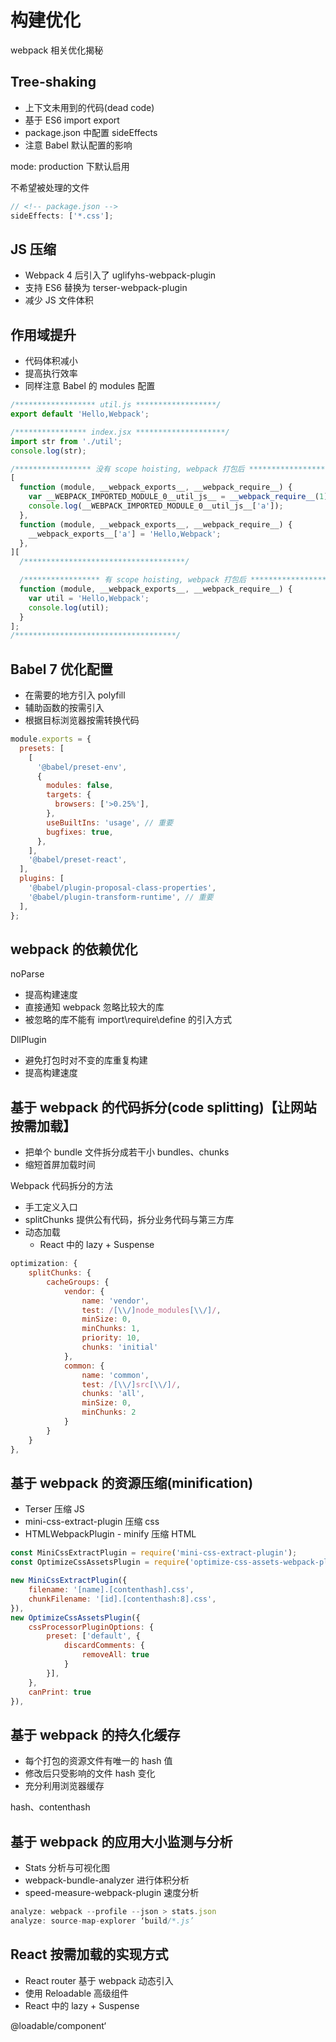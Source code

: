 # 构建优化

webpack 相关优化揭秘

## Tree-shaking

- 上下文未用到的代码(dead code)
- 基于 ES6 import export
- package.json 中配置 sideEffects
- 注意 Babel 默认配置的影响

mode: production 下默认启用

不希望被处理的文件

```js
// <!-- package.json -->
sideEffects: ['*.css'];
```

## JS 压缩

- Webpack 4 后引入了 uglifyhs-webpack-plugin
- 支持 ES6 替换为 terser-webpack-plugin
- 减少 JS 文件体积

## 作用域提升

- 代码体积减小
- 提高执行效率
- 同样注意 Babel 的 modules 配置

```js
/****************** util.js ******************/
export default 'Hello,Webpack';

/**************** index.jsx ********************/
import str from './util';
console.log(str);

/***************** 没有 scope hoisting, webpack 打包后 *******************/
[
  function (module, __webpack_exports__, __webpack_require__) {
    var __WEBPACK_IMPORTED_MODULE_0__util_js__ = __webpack_require__(1);
    console.log(__WEBPACK_IMPORTED_MODULE_0__util_js__['a']);
  },
  function (module, __webpack_exports__, __webpack_require__) {
    __webpack_exports__['a'] = 'Hello,Webpack';
  },
][
  /************************************/

  /***************** 有 scope hoisting, webpack 打包后 *******************/
  function (module, __webpack_exports__, __webpack_require__) {
    var util = 'Hello,Webpack';
    console.log(util);
  }
];
/************************************/
```

## Babel 7 优化配置

- 在需要的地方引入 polyfill
- 辅助函数的按需引入
- 根据目标浏览器按需转换代码

```js
module.exports = {
  presets: [
    [
      '@babel/preset-env',
      {
        modules: false,
        targets: {
          browsers: ['>0.25%'],
        },
        useBuiltIns: 'usage', // 重要
        bugfixes: true,
      },
    ],
    '@babel/preset-react',
  ],
  plugins: [
    '@babel/plugin-proposal-class-properties',
    '@babel/plugin-transform-runtime', // 重要
  ],
};
```

## webpack 的依赖优化

noParse

- 提高构建速度
- 直接通知 webpack 忽略比较大的库
- 被忽略的库不能有 import\require\define 的引入方式

DllPlugin

- 避免打包时对不变的库重复构建
- 提高构建速度

## 基于 webpack 的代码拆分(code splitting)【让网站按需加载】

- 把单个 bundle 文件拆分成若干小 bundles、chunks
- 缩短首屏加载时间

Webpack 代码拆分的方法

- 手工定义入口
- splitChunks 提供公有代码，拆分业务代码与第三方库
- 动态加载
  - React 中的 lazy + Suspense

```js
optimization: {
    splitChunks: {
        cacheGroups: {
            vendor: {
                name: 'vendor',
                test: /[\\/]node_modules[\\/]/,
                minSize: 0,
                minChunks: 1,
                priority: 10,
                chunks: 'initial'
            },
            common: {
                name: 'common',
                test: /[\\/]src[\\/]/,
                chunks: 'all',
                minSize: 0,
                minChunks: 2
            }
        }
    }
},
```

## 基于 webpack 的资源压缩(minification)

- Terser 压缩 JS
- mini-css-extract-plugin 压缩 css
- HTMLWebpackPlugin - minify 压缩 HTML

```js
const MiniCssExtractPlugin = require('mini-css-extract-plugin');
const OptimizeCssAssetsPlugin = require('optimize-css-assets-webpack-plugin');

new MiniCssExtractPlugin({
    filename: '[name].[contenthash].css',
    chunkFilename: '[id].[contenthash:8].css',
}),
new OptimizeCssAssetsPlugin({
    cssProcessorPluginOptions: {
        preset: ['default', {
            discardComments: {
                removeAll: true
            }
        }],
    },
    canPrint: true
}),
```

## 基于 webpack 的持久化缓存

- 每个打包的资源文件有唯一的 hash 值
- 修改后只受影响的文件 hash 变化
- 充分利用浏览器缓存

hash、contenthash

## 基于 webpack 的应用大小监测与分析

- Stats 分析与可视化图
- webpack-bundle-analyzer 进行体积分析
- speed-measure-webpack-plugin 速度分析

```js
analyze: webpack --profile --json > stats.json
analyze: source-map-explorer ‘build/*.js’
```

## React 按需加载的实现方式

- React router 基于 webpack 动态引入
- 使用 Reloadable 高级组件
- React 中的 lazy + Suspense

@loadable/component‘
